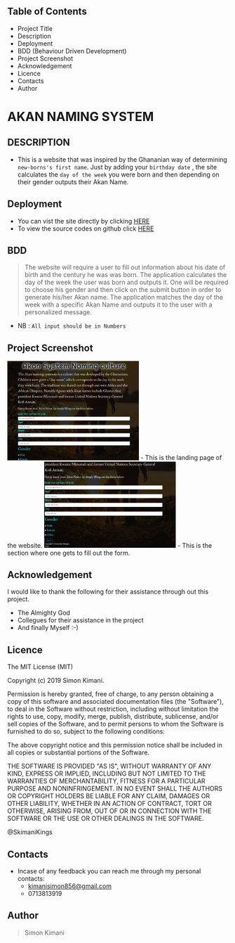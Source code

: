 ## Table of Contents

- Project Title
- Description
- Deployment
- BDD (Behaviour Driven Development)
- Project Screenshot
- Acknowledgement
- Licence
- Contacts
- Author

# AKAN NAMING SYSTEM

## DESCRIPTION

- This is a website that was inspired by the Ghananian way of determining `new-borns's first name`. Just by adding your `birthday date` , the site calculates the `day of the week` you were born and then depending on their gender outputs their Akan Name.

## Deployment

- You can vist the site directly by clicking [HERE](https://skimanikings.github.io/Akan-Names/)
- To view the source codes on github click [HERE](https://github.com/SkimaniKings/Akan-Names)

## BDD

> The website will require a user to fill out information about his date of birth and the century he was was born.
> The application calculates the day of the week the user was born and outputs it.
> One will be required to choose his gender and then click on the submit button in order to generate his/her Akan name.
> The application matches the day of the week with a specific Akan Name and outputs it to the user with a personalized message.

- NB : `All input should be in Numbers`

## Project Screenshot

<img src="images/screenshot1.jpg" width=300px >
- This is the landing page of the website.
<img src="images/screenshot2.jpg" width=300px>
- This is the section where one gets to fill out the form.
 
 ## Acknowledgement 
 I would like to thank the following for their assistance through out this project.
  - The Almighty God
  - Collegues for their assistance in the project
  - And finally Myself :-)

## Licence

The MIT License (MIT)

Copyright (c) 2019 Simon Kimani.

Permission is hereby granted, free of charge, to any person obtaining a copy of this software and associated documentation files (the "Software"), to deal in the Software without restriction, including without limitation the rights to use, copy, modify, merge, publish, distribute, sublicense, and/or sell copies of the Software, and to permit persons to whom the Software is furnished to do so, subject to the following conditions:

The above copyright notice and this permission notice shall be included in all copies or substantial portions of the Software.

THE SOFTWARE IS PROVIDED "AS IS", WITHOUT WARRANTY OF ANY KIND, EXPRESS OR IMPLIED, INCLUDING BUT NOT LIMITED TO THE WARRANTIES OF MERCHANTABILITY, FITNESS FOR A PARTICULAR PURPOSE AND NONINFRINGEMENT. IN NO EVENT SHALL THE AUTHORS OR COPYRIGHT HOLDERS BE LIABLE FOR ANY CLAIM, DAMAGES OR OTHER LIABILITY, WHETHER IN AN ACTION OF CONTRACT, TORT OR OTHERWISE, ARISING FROM, OUT OF OR IN CONNECTION WITH THE SOFTWARE OR THE USE OR OTHER DEALINGS IN THE SOFTWARE.

@SkimaniKings

## Contacts

- Incase of any feedback you can reach me through my personal contacts:
  - kimanisimon856@gmail.com
  - 0713813919

## Author

> Simon Kimani
